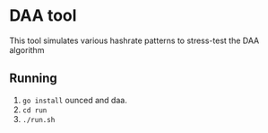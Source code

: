 # DAA tool

This tool simulates various hashrate patterns to stress-test the DAA algorithm 

## Running

1. `go install` ounced and daa.
2. `cd run`
3. `./run.sh`


